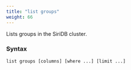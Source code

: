 ```yaml
---
title: "list groups"
weight: 66
---
```


Lists groups in the SiriDB cluster.

### Syntax

	list groups [columns] [where ...] [limit ...]
